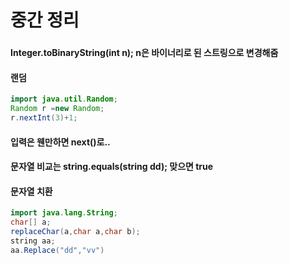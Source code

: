 # 중간 정리

### 

#### Integer.toBinaryString(int n); n은 바이너리로 된 스트링으로 변경해줌

#### 랜덤

```java
import java.util.Random;
Random r =new Random;
r.nextInt(3)+1;
```

#### 입력은 웬만하면 next()로.. 

#### 문자열 비교는 string.equals(string dd);  맞으면 true

#### 문자열 치환 

```java
import java.lang.String;
char[] a;
replaceChar(a,char a,char b);
string aa; 
aa.Replace("dd","vv")
```

